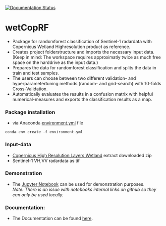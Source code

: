 [![Documentation Status](https://readthedocs.org/projects/wetcoprf/badge/?version=latest)](https://wetcoprf.readthedocs.io/en/latest/?badge=latest)
# wetCopRF

* Package for randomforest classification of Sentinel-1 radardata with Copernicus Wetland Highresolution product as reference. 
* Creates project folderstructure and imports the necessary  input data. <br>(Keep in mind: The workspace requires approximatly twice as much free space on the harddrive as the input data.)
* Prepares the data for randomforest classification and splits the data in train and test samples.
* The users can choose between two different validation- and hyperparametertuning methods (random- and grid-search) with 10-folds Cross-Validation. 
* Automatically evaluates the results in a confusion matrix with helpful numerical-measures and exports the classification results as a map.

### Package installation 
* via Anaconda [environment.yml] file
```
conda env create -f environment.yml
```
### Input-data
* [Copernicus High Resolution Layers Wetland] extract downloaded zip
* Sentinel-1 VH,VV radardata as tif

### Demonstration
* The [Jupyter Notebook] can be used for demonstration purposes. <br>*Note: There is an issue with notebooks internal links on github so they can only be used locally.*

### Documentation:
* The Documentation can be found [here].


[environment.yml]: https://github.com/Henno-hash/WetCopRF/blob/master/environment.yml

[Jupyter Notebook]: https://github.com/Henno-hash/wetCopRF/blob/master/wetCopRF/Showcase.ipynb

[here]: http://wetcoprf.readthedocs.io/

[Copernicus High Resolution Layers Wetland]: https://land.copernicus.eu/pan-european/high-resolution-layers/water-wetness/status-maps

